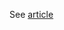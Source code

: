 
See [article](https://www.linkedin.com/pulse/where-badminton-player-move-next-how-should-we-same-peter-cotton-phd/)